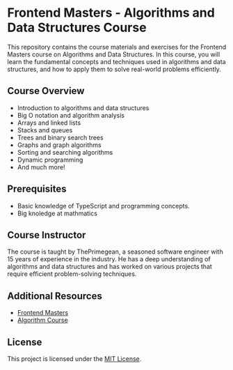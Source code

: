 # Frontend Masters - Algorithms and Data Structures Course

This repository contains the course materials and exercises for the Frontend Masters course on Algorithms and Data Structures. In this course, you will learn the fundamental concepts and techniques used in algorithms and data structures, and how to apply them to solve real-world problems efficiently.

## Course Overview

- Introduction to algorithms and data structures
- Big O notation and algorithm analysis
- Arrays and linked lists
- Stacks and queues
- Trees and binary search trees
- Graphs and graph algorithms
- Sorting and searching algorithms
- Dynamic programming
- And much more!

## Prerequisites

- Basic knowledge of TypeScript and programming concepts.
- Big knoledge at mathmatics

## Course Instructor

The course is taught by ThePrimegean, a seasoned software engineer with 15 years of experience in the industry. He has a deep understanding of algorithms and data structures and has worked on various projects that require efficient problem-solving techniques.

## Additional Resources

- [Frontend Masters](https://frontendmasters.com/)
- [Algorithm Course](https://frontendmasters.com/courses/algorithms/)

## License

This project is licensed under the [MIT License](LICENSE).
